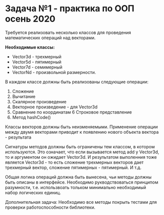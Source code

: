 # Задача №1 - практика по ООП осень 2020

Требуется реализовать несколько классов для проведения математических операций над векторами. 

**Необходимые классы:**
- Vector3d - трехмерный
- Vector5d - пятимерный
- Vector7d - семимерный
- VectorNd - произвольной размерности.

В каждом классе должны быть реализованы следующие операции:
1. Сложение
2. Вычитание
3. Скалярное произведение
4. Векторное произведение - для Vector3d
5. Сравнение по координатам
6 Строковое представление
7. Метод hashCode()

Классы векторов должны быть неизменяемыми. Применение операции между двумя векторами приводит к появлению нового объекта вектора - результата

Сигнатуры методов должны быть ограничены тем классом, в котором используются. Это означает, что если вызывается метод add у Vector3d, то и аргументом он ожидает Vector3d.
И результатом выполенния тоже является Vector3d - то есть сложение трехмерных векторов дает трехмерный вектор, сложение пятимерных - пятимерный. И т.д.

Общая логика операций должна быть вынесена, чьи методы должны быть описаны в интерфейсе. Необходимо рукводствоваться принципом разумности, т.е. использвоать тольком минимально необходимый набор логических единиц.

Дополнительная задача: Необходимо все методы покрыть тестами для проверки работоспособности библиотеки.
